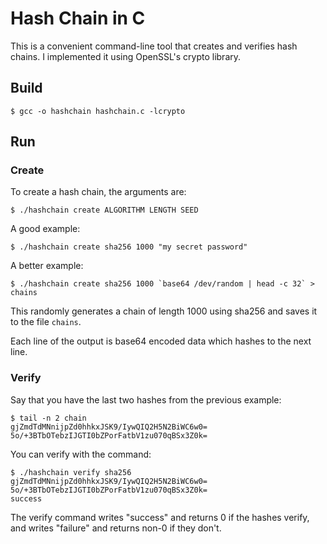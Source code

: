 Hash Chain in C
===============

This is a convenient command-line tool that creates and verifies hash chains. I
implemented it using OpenSSL's crypto library.

Build
-----

    $ gcc -o hashchain hashchain.c -lcrypto

Run
---

### Create

To create a hash chain, the arguments are:

    $ ./hashchain create ALGORITHM LENGTH SEED

A good example:

    $ ./hashchain create sha256 1000 "my secret password"

A better example:

    $ ./hashchain create sha256 1000 `base64 /dev/random | head -c 32` > chains

This randomly generates a chain of length 1000 using sha256 and saves it to the
file `chains`.

Each line of the output is base64 encoded data which hashes to the next line.

### Verify

Say that you have the last two hashes from the previous example:

    $ tail -n 2 chain
    gjZmdTdMNnijpZd0hhkxJSK9/IywQIQ2H5N2BiWC6w0=
    5o/+3BTbOTebzIJGTI0bZPorFatbV1zu070qBSx3Z0k=

You can verify with the command:

    $ ./hashchain verify sha256 gjZmdTdMNnijpZd0hhkxJSK9/IywQIQ2H5N2BiWC6w0= 5o/+3BTbOTebzIJGTI0bZPorFatbV1zu070qBSx3Z0k=
    success

The verify command writes "success" and returns 0 if the hashes verify, and
writes "failure" and returns non-0 if they don't.
